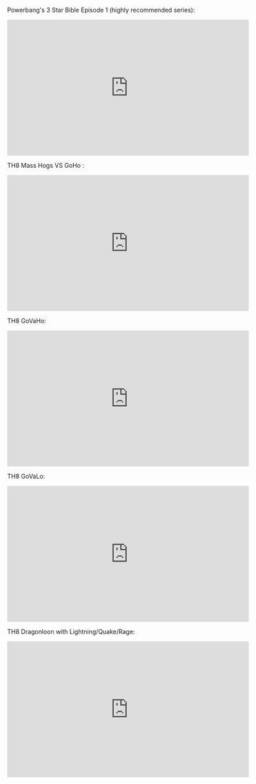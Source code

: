 
Powerbang's 3 Star Bible Episode 1 (highly recommended series):

<iframe width="560" height="315" src="https://www.youtube.com/embed/LLcrEPYB1LI" frameborder="0" allowfullscreen></iframe>

TH8 Mass Hogs VS GoHo :

<iframe width="560" height="315" src="https://www.youtube.com/embed/8y_ohoyDcw0" frameborder="0" allowfullscreen></iframe>

TH8 GoVaHo:

<iframe width="560" height="315" src="https://www.youtube.com/embed/-i3jlUVD1No" frameborder="0" allowfullscreen></iframe>

TH8 GoVaLo:

<iframe width="560" height="315" src="https://www.youtube.com/embed/p8AfYSM26Ng" frameborder="0" allowfullscreen></iframe>

TH8 Dragonloon with Lightning/Quake/Rage:

<iframe width="560" height="315" src="https://www.youtube.com/embed/-P5NvFFzkc0" frameborder="0" allowfullscreen></iframe>
